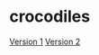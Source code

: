 # crocodiles
[Version 1](https://rebekaheleonard.github.io/crocodiles/crocodiles-1.html)
[Version 2](https://rebekaheleonard.github.io/crocodiles/crocodiles-2.html)